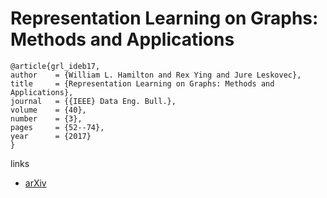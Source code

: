 # Representation Learning on Graphs: Methods and Applications

```
@article{grl_ideb17,
author    = {William L. Hamilton and Rex Ying and Jure Leskovec},
title     = {Representation Learning on Graphs: Methods and Applications},
journal   = {{IEEE} Data Eng. Bull.},
volume    = {40},
number    = {3},
pages     = {52--74},
year      = {2017}
}
```

links
- [arXiv](https://arxiv.org/abs/1709.05584)

